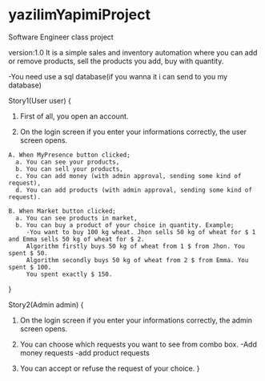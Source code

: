 # yazilimYapimiProject

Software Engineer class project

version:1.0
It is a simple sales and inventory automation where you can add or remove products, sell the products you add, buy with quantity.

-You need use a sql database(if you wanna it i can send to you my database)


Story1(User user)
{
  1. First of all, you open an account.
  
  2. On the login screen if you enter your informations correctly, the user screen opens.
  
    A. When MyPresence button clicked;
      a. You can see your products,
      b. You can sell your products,
      c. You can add money (with admin approval, sending some kind of request),
      d. You can add products (with admin approval, sending some kind of request).
    
    B. When Market button clicked;
      a. You can see products in market,
      b. You can buy a product of your choice in quantity. Example;
         -You want to buy 100 kg wheat. Jhon sells 50 kg of wheat for $ 1 and Emma sells 50 kg of wheat for $ 2.
         Algorithm firstly buys 50 kg of wheat from 1 $ from Jhon. You spent $ 50.
         Algorithm secondly buys 50 kg of wheat from 2 $ from Emma. You spent $ 100.
         You spent exactly $ 150.
}

Story2(Admin admin)
{
  1. On the login screen if you enter your informations correctly, the admin screen opens.
  
  2. You can choose which requests you want to see from combo box.
    -Add money requests
    -add product requests
   
  3. You can accept or refuse the request of your choice.
}
